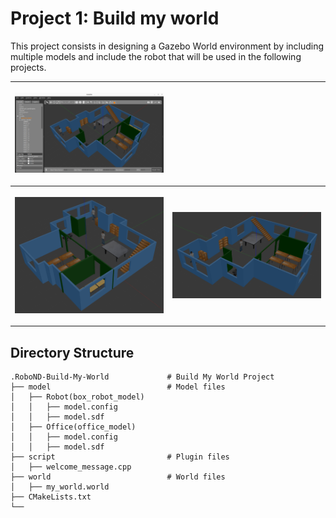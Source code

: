# Project 1: Build my world
This project consists in designing a Gazebo World environment by including multiple models and include the robot that will be used in the following projects.


<table style="width:100%">
    <tr>
        <th><p>
            <a href="https://github.com/RonaldoCD/Udacity-Robotics-Software-Engineer-Nanodegree-Projects/blob/main/Project%201:%20Build%20my%20world/images/Screenshot%20from%202023-02-03%2021-50-23.png">
            <img src="https://github.com/RonaldoCD/Udacity-Robotics-Software-Engineer-Nanodegree-Projects/blob/main/Project%201:%20Build%20my%20world/images/Screenshot%20from%202023-02-03%2021-50-23.png"
                ></a>
        </p>
        </th>
    </tr>
    <tr>
        <th><p>
            <a href="https://github.com/RonaldoCD/Udacity-Robotics-Software-Engineer-Nanodegree-Projects/blob/main/Project%201:%20Build%20my%20world/images/Screenshot%20from%202023-02-03%2021-46-13.png">
            <img src="https://github.com/RonaldoCD/Udacity-Robotics-Software-Engineer-Nanodegree-Projects/blob/main/Project%201:%20Build%20my%20world/images/Screenshot%20from%202023-02-03%2021-46-13.png"
            ></a>
        </p>
        </th>
        <th><p>
            <a href="https://github.com/RonaldoCD/Udacity-Robotics-Software-Engineer-Nanodegree-Projects/blob/main/Project%201:%20Build%20my%20world/images/Screenshot%20from%202023-02-03%2021-46-55.png">
            <img src="https://github.com/RonaldoCD/Udacity-Robotics-Software-Engineer-Nanodegree-Projects/blob/main/Project%201:%20Build%20my%20world/images/Screenshot%20from%202023-02-03%2021-46-55.png"
            ></a>
        </p>
        </th>
    </tr>
</table>

## Directory Structure
```
.RoboND-Build-My-World             # Build My World Project 
├── model                          # Model files 
│   ├── Robot(box_robot_model)
│   │   ├── model.config
│   │   ├── model.sdf
│   ├── Office(office_model)
│   │   ├── model.config
│   │   ├── model.sdf
├── script                         # Plugin files 
│   ├── welcome_message.cpp
├── world                          # World files
│   ├── my_world.world
├── CMakeLists.txt
└──   
```